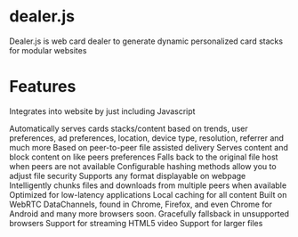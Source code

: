 # dealer.js
Dealer.js is web card dealer to generate dynamic personalized card stacks for modular websites

# Features

Integrates into website by just including Javascript

Automatically serves cards stacks/content based on trends, user preferences, ad preferences, location, device type, resolution, referrer and much more
Based on peer-to-peer file assisted delivery
Serves content and block content on like peers preferences
Falls back to the original file host when peers are not available
Configurable hashing methods allow you to adjust file security
Supports any format displayable on webpage
Intelligently chunks files and downloads from multiple peers when available
Optimized for low-latency applications
Local caching for all content
Built on WebRTC DataChannels, found in Chrome, Firefox, and even Chrome for Android and many more browsers soon. Gracefully fallsback in unsupported browsers
Support for streaming HTML5 video
Support for larger files

